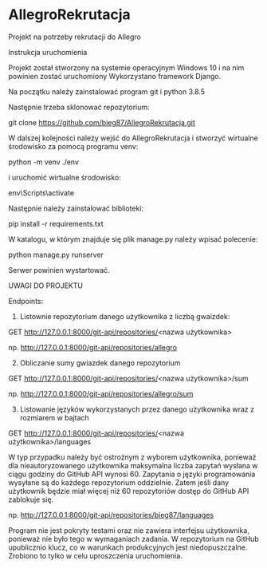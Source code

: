 # AllegroRekrutacja
Projekt na potrzeby rekrutacji do Allegro

Instrukcja uruchomienia

Projekt został stworzony na systemie operacyjnym Windows 10 i na nim powinien zostać uruchomiony
Wykorzystano framework Django.

Na początku należy zainstalować program git i python 3.8.5

Następnie trzeba sklonować repozytorium:

git clone https://github.com/bieg87/AllegroRekrutacja.git

W dalszej kolejności należy wejść do AllegroRekrutacja i stworzyć wirtualne środowisko za pomocą programu venv:

python -m venv ./env

i uruchomić wirtualne środowisko:

env\Scripts\activate

Następnie należy zainstalować biblioteki:

pip install -r requirements.txt

W katalogu, w którym znajduje się plik manage.py należy wpisać polecenie:

python manage.py runserver

Serwer powinien wystartować.

UWAGI DO PROJEKTU 

Endpoints:

1. Listownie repozytorium danego użytkownika z liczbą gwaizdek:

GET http://127.0.0.1:8000/git-api/repositories/<nazwa użytkownika>

np. http://127.0.0.1:8000/git-api/repositories/allegro

2. Obliczanie sumy gwiazdek danego repozytorium

GET http://127.0.0.1:8000/git-api/repositories/<nazwa użytkownika>/sum

np. http://127.0.0.1:8000/git-api/repositories/allegro/sum

3. Listowanie języków wykorzystanych przez danego użytkownika wraz z rozmiarem w bajtach

GET http://127.0.0.1:8000/git-api/repositories/<nazwa użytkownika>/languages

W typ przypadku należy być ostrożnym z wyborem użytkownika, ponieważ dla nieautoryzowanego 
użytkownika maksymalna liczba zapytań wysłana w ciągu godziny do GitHub API wynosi 60.
Zapytania o języki programowania wysyłane są do każdego repozytorium oddzielnie. Zatem jeśli dany
użytkownik będzie miał więcej niż 60 repozytoriów dostęp do GitHub API zablokuje się. 

np. http://127.0.0.1:8000/git-api/repositories/bieg87/languages

Program nie jest pokryty testami oraz nie zawiera interfejsu użytkownika, ponieważ nie było tego w wymaganiach zadania. 
W repozytorium na GitHub upublicznio klucz, co w warunkach produkcyjnych jest niedopuszczalne. Zrobiono to tylko w celu 
uproszczenia uruchomienia.